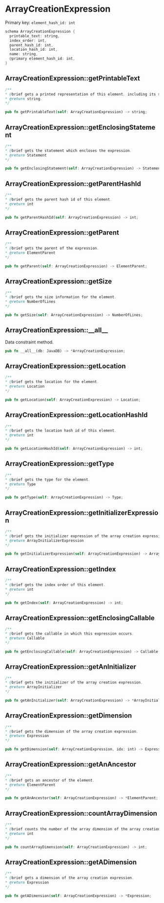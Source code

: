 # ArrayCreationExpression

Primary key: `element_hash_id: int`

```rust
schema ArrayCreationExpression {
  printable_text: string,
  index_order: int,
  parent_hash_id: int,
  location_hash_id: int,
  name: string,
  @primary element_hash_id: int,
}
```
## ArrayCreationExpression::getPrintableText

```java
/**
* @brief gets a printed representation of this element, including its structure where applicable.
* @return string.
*/
```
```rust
pub fn getPrintableText(self: ArrayCreationExpression) -> string;
```
## ArrayCreationExpression::getEnclosingStatement

```java
/**
* @brief gets the statement which encloses the expression.
* @return Statement 
*/
```
```rust
pub fn getEnclosingStatement(self: ArrayCreationExpression) -> Statement;
```
## ArrayCreationExpression::getParentHashId

```java
/**
* @brief gets the parent hash id of this element.
* @return int
*/
```
```rust
pub fn getParentHashId(self: ArrayCreationExpression) -> int;
```
## ArrayCreationExpression::getParent

```java
/**
* @brief gets the parent of the expression.
* @return ElementParent 
*/
```
```rust
pub fn getParent(self: ArrayCreationExpression) -> ElementParent;
```
## ArrayCreationExpression::getSize

```java
/**
* @brief gets the size information for the element.
* @return NumberOfLines
*/
```
```rust
pub fn getSize(self: ArrayCreationExpression) -> NumberOfLines;
```
## ArrayCreationExpression::\_\_all\_\_

Data constraint method.

```rust
pub fn __all__(db: JavaDB) -> *ArrayCreationExpression;
```
## ArrayCreationExpression::getLocation

```java
/**
* @brief gets the location for the element.
* @return Location
*/
```
```rust
pub fn getLocation(self: ArrayCreationExpression) -> Location;
```
## ArrayCreationExpression::getLocationHashId

```java
/**
* @brief gets the location hash id of this element.
* @return int
*/
```
```rust
pub fn getLocationHashId(self: ArrayCreationExpression) -> int;
```
## ArrayCreationExpression::getType

```java
/**
* @brief gets the type for the element.
* @return Type
*/
```
```rust
pub fn getType(self: ArrayCreationExpression) -> Type;
```
## ArrayCreationExpression::getInitializerExpression

```java
/**
* @brief gets the initializer expression of the array creation expression.
* @return ArrayInitializerExpression
*/
```
```rust
pub fn getInitializerExpression(self: ArrayCreationExpression) -> ArrayInitializerExpression;
```
## ArrayCreationExpression::getIndex

```java
/**
* @brief gets the index order of this element.
* @return int
*/
```
```rust
pub fn getIndex(self: ArrayCreationExpression) -> int;
```
## ArrayCreationExpression::getEnclosingCallable

```java
/**
* @brief gets the callable in which this expression occurs.
* @return Callable 
*/
```
```rust
pub fn getEnclosingCallable(self: ArrayCreationExpression) -> Callable;
```
## ArrayCreationExpression::getAnInitializer

```java
/**
* @brief gets the initializer of the array creation expression.
* @return ArrayInitializer
*/
```
```rust
pub fn getAnInitializer(self: ArrayCreationExpression) -> *ArrayInitializer;
```
## ArrayCreationExpression::getDimension

```java
/**
* @brief gets the dimension of the array creation expression.
* @return Expression 
*/
```
```rust
pub fn getDimension(self: ArrayCreationExpression, idx: int) -> Expression;
```
## ArrayCreationExpression::getAnAncestor

```java
/**
* @brief gets an ancestor of the element.
* @return ElementParent 
*/
```
```rust
pub fn getAnAncestor(self: ArrayCreationExpression) -> *ElementParent;
```
## ArrayCreationExpression::countArrayDimension

```java
/**
* @brief counts the number of the array dimension of the array creation expression, 0 means it is an empty array.
* @return int 
*/
```
```rust
pub fn countArrayDimension(self: ArrayCreationExpression) -> int;
```
## ArrayCreationExpression::getADimension

```java
/**
* @brief gets a dimension of the array creation expression.
* @return Expression 
*/
```
```rust
pub fn getADimension(self: ArrayCreationExpression) -> *Expression;
```
